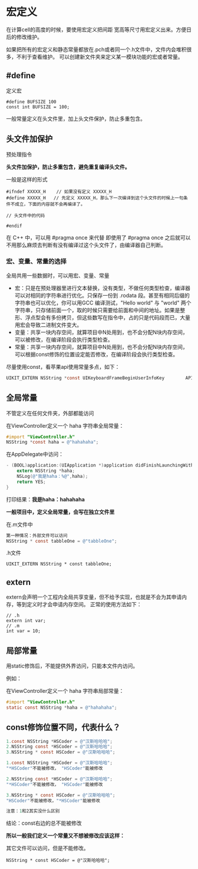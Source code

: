 # 宏定义

在计算cell的高度的时候，要使用宏定义把间距 宽高等尺寸用宏定义出来。方便日后的修改维护。

如果把所有的宏定义和静态常量都放在.pch或者同一个.h文件中，文件内会堆积很多，不利于查看维护。
可以创建新文件夹来定义某一模块功能的宏或者常量。

## #define	

定义宏

```
#define	BUFSIZE 100
const int BUFSIZE = 100;
```

一般常量定义在头文件里，加上头文件保护，防止多重包含。

## 头文件加保护

预处理指令

**头文件加保护，防止多重包含，避免重复编译头文件。**

一般是这样的形式

```
#ifndef XXXXX_H    // 如果没有定义 XXXXX_H
#define XXXXX_H   // 先定义 XXXXX_H，那么下一次编译到这个头文件的时候上一句条件不成立，下面的内容就不会再编译了。

// 头文件中的代码

#endif
```

在 C++ 中，可以用 #pragma once 来代替
即使用了 #pragma once 之后就可以不用那么麻烦去判断有没有编译过这个头文件了，由编译器自己判断。

### 宏、变量、常量的选择

全局共用一些数据时，可以用宏、变量、常量

- 宏：只是在预处理器里进行文本替换，没有类型，不做任何类型检查，编译器可以对相同的字符串进行优化。只保存一份到 .rodata 段。甚至有相同后缀的字符串也可以优化，你可以用GCC 编译测试，"Hello world" 与 "world" 两个字符串，只存储前面一个，取的时候只需要给前面和中间的地址。如果是整形、浮点型会有多份拷贝，但这些数写在指令中，占的只是代码段而已，大量用宏会导致二进制文件变大。
- 变量：共享一块内存空间，就算项目中N处用到，也不会分配N块内存空间，可以被修改，在编译阶段会执行类型检查。
- 常量：共享一块内存空间，就算项目中N处用到，也不会分配N块内存空间，可以根据const修饰的位置设定能否修改，在编译阶段会执行类型检查。

尽量使用const，看苹果api使用常量多点，如下：

```objective-c
UIKIT_EXTERN NSString *const UIKeyboardFrameBeginUserInfoKey        API_AVAILABLE(ios(3.2)) API_UNAVAILABLE(tvos); // NSValue of CGRect
```

## 全局常量

不管定义在任何文件夹，外部都能访问

在ViewController定义一个 haha 字符串全局常量：

```objective-c
#import "ViewController.h"
NSString *const haha = @"hahahaha";
```

在AppDelegate中访问：

```objective-c
- (BOOL)application:(UIApplication *)application didFinishLaunchingWithOptions:(NSDictionary *)launchOptions {
    extern NSString *haha;
    NSLog(@"我是haha：%@",haha);
    return YES;
}
```

打印结果：**我是haha：hahahaha**

**一般项目中，定义全局常量，会写在独立文件里**

在.m文件中

```objective-c
第一种情况：外部文件可以访问
NSString * const tabbleOne = @"tabbleOne";
```

.h文件

```
UIKIT_EXTERN NSString * const tabbleOne;
```

## extern

extern会声明一个工程内全局共享变量，但不给予实现，也就是不会为其申请内存，等到定义时才会申请内存空间。
正常的使用方法如下：

```
// .h
extern int var;
// .m
int var = 10;
```

## 局部常量

用static修饰后，不能提供外界访问，只能本文件内访问。

例如：

在ViewController定义一个 haha 字符串局部常量：

```objective-c
#import "ViewController.h"
static const NSString *haha = @"hahahaha";
```

## const修饰位置不同，代表什么？

```objective-c
1.const NSString *HSCoder = @"汉斯哈哈哈";
2.NSString const *HSCoder = @"汉斯哈哈哈";
3.NSString * const HSCoder = @"汉斯哈哈哈";
```

```objective-c
1.const NSString *HSCoder = @"汉斯哈哈哈";
"*HSCoder"不能被修改， "HSCoder"能被修改

2.NSString const *HSCoder = @"汉斯哈哈哈";
"*HSCoder"不能被修改， "HSCoder"能被修改

3.NSString * const HSCoder = @"汉斯哈哈哈";
"HSCoder"不能被修改，"*HSCoder"能被修改

注意：1和2其实没什么区别
```

结论：const右边的总不能被修改

**所以一般我们定义一个常量又不想被修改应该这样：**

其它文件可以访问，但是不能修改。

```objc
NSString * const HSCoder = @"汉斯哈哈哈";
```

